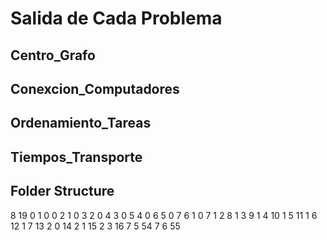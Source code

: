 # Salida de Cada Problema


## Centro_Grafo

## Conexcion_Computadores

## Ordenamiento_Tareas

## Tiempos_Transporte

## Folder Structure

8 19
0 1 0
0 2 1
0 3 2
0 4 3
0 5 4
0 6 5
0 7 6
1 0 7
1 2 8
1 3 9
1 4 10
1 5 11
1 6 12
1 7 13
2 0 14
2 1 15
2 3 16
7 5 54
7 6 55